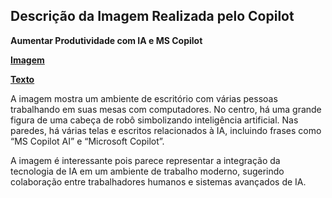 ## Descrição da Imagem Realizada pelo Copilot
**Aumentar Produtividade com IA e MS Copilot**

**[Imagem](/inputs/AumentarProdutividadecomIAeMSCopilot.png)**

**[Texto](/inputs/AumentarProdutividadecomIAeMSCopilot.md)**

A imagem mostra um ambiente de escritório com várias pessoas trabalhando em suas mesas com computadores. No centro, há uma grande figura de uma cabeça de robô simbolizando inteligência artificial. Nas paredes, há várias telas e escritos relacionados à IA, incluindo frases como “MS Copilot AI” e “Microsoft Copilot”.

A imagem é interessante pois parece representar a integração da tecnologia de IA em um ambiente de trabalho moderno, sugerindo colaboração entre trabalhadores humanos e sistemas avançados de IA.
